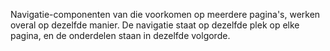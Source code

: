 <!-- @license CC0-1.0 -->

Navigatie-componenten van die voorkomen op meerdere pagina's, werken overal op dezelfde manier. De navigatie staat op dezelfde plek op elke pagina, en de onderdelen staan in dezelfde volgorde.
